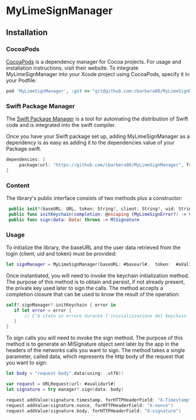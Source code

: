 # MyLimeSignManager

<a name="installation"/>

## Installation

### CocoaPods

[CocoaPods](https://cocoapods.org/) is a dependency manager for Cocoa projects. For usage and installation instructions, visit their website. To integrate MyLimeSignManager into your Xcode project using CocoaPods, specify it in your Podfile:

```ruby
pod 'MyLimeSignManager', :git => "git@github.com:cbarbera80/MyLimeSignManager.git"
```

### Swift Package Manager

The [Swift Package Manager](https://swift.org/package-manager/) is a tool for automating the distribution of Swift code and is integrated into the swift compiler. 

Once you have your Swift package set up, adding MyLimeSignManager as a dependency is as easy as adding it to the dependencies value of your Package.swift.

```swift
dependencies: [
    .package(url: "https://github.com/cbarbera80/MyLimeSignManager", from: "1.0.0")
]
```

### Content
 
 The library's public interface consists of two methods plus a constructor:
 
```swift
 public init?(baseURL: URL, token: String?, client: String?, uid: String?, id: Int?)
 public func initKeychain(completion: @escaping (MyLimeSignError?) -> Void)
 public func sign(data: Data) throws -> MlSignature
 ```
### Usage
 
 To initialize the library, the baseURL and the user data retrieved from the login (client, uid and token) must be provided:
 ```swift
 let signManager = MyLimeSignManager(baseURL: #baseurl#,  token:  #aValidToken#, client:  #aValidClient#, uid: #aValidUID#)
 ```
 
 Once instantiated, you will need to invoke the keychain initialization method. The purpose of this method is to obtain and persist, if not already present, the private key used later to sign the calls. The method accepts a completion closure that can be used to know the result of the operation:
 
  ```swift
 self?.signManager?.initKeychain { error in
     if let error = error {
         // C'è stato un errore durante l'inizializzazione del keychain
     }
 }
  ```
  
 To sign calls you will need to invoke the sign method. The purpose of this method is to generate an MlSignature object sent later by the app in the headers of the networks calls you want to sign. The method takes a single parameter, called data, which represents the http body of the request that you want to sign:
 
  ```swift
 let body = "request body".data(using: .utf8)!
 
 var request = URLRequest(url: #avalidurl#)
 let signature = try manager?.sign(data: body)

 request.addValue(signature.timestamp, forHTTPHeaderField: "X-Timestamp")
 request.addValue(signature.nonce, forHTTPHeaderField: "X-nonce")
 request.addValue(signature.body, forHTTPHeaderField: "X-signature")
   ```

